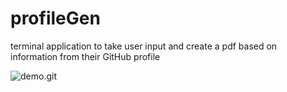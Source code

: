 # profileGen
terminal application to take user input and create a pdf based on information from their GitHub profile

![demo.git](demo.gif)
